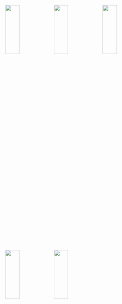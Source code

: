 <p>
<img src="https://user-images.githubusercontent.com/119872080/232253317-0f18fbe5-7fa0-4d8b-aefb-6eeae97c655f.png" height="20%" width="30%" >
<img src="https://user-images.githubusercontent.com/119872080/232253319-32903d8c-bc4e-4dc0-872f-349f5d848297.png" height="20%" width="30%" >
<img src="https://user-images.githubusercontent.com/119872080/232253322-f8c0bac1-9cb7-4d6a-ab61-1fe96ba735d3.png" height="20%" width="30%" >
<img src="https://user-images.githubusercontent.com/119872080/232253325-3fcb11d5-adac-4a8b-a1a2-9f046d265874.png" height="20%" width="30%" >
<img src="https://user-images.githubusercontent.com/119872080/232253331-f40c7d2f-48e5-4994-871e-efbaba321729.png" height="20%" width="30%" >
</p>
